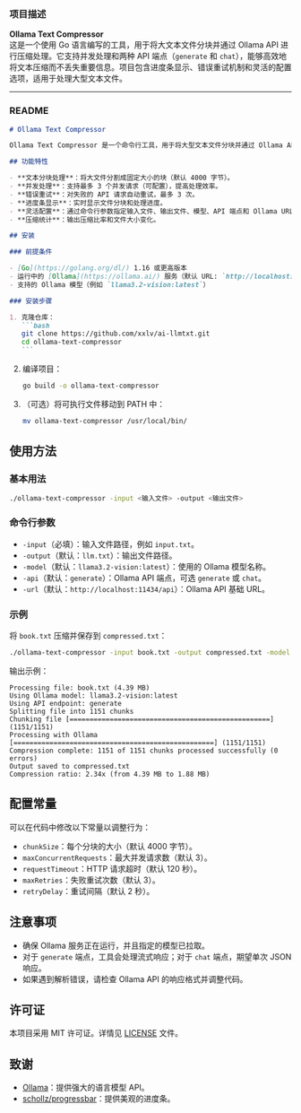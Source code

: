 ### 项目描述

**Ollama Text Compressor**  
这是一个使用 Go 语言编写的工具，用于将大文本文件分块并通过 Ollama API 进行压缩处理。它支持并发处理和两种 API 端点（`generate` 和 `chat`），能够高效地将文本压缩而不丢失重要信息。项目包含进度条显示、错误重试机制和灵活的配置选项，适用于处理大型文本文件。

---

### README

````markdown
# Ollama Text Compressor

Ollama Text Compressor 是一个命令行工具，用于将大型文本文件分块并通过 Ollama API 进行压缩处理。它利用并发处理和错误重试机制，确保高效且可靠地压缩文本，同时保留重要信息。支持 Ollama 的 `generate` 和 `chat` 端点，用户可以根据需要选择模型和配置参数。

## 功能特性

- **文本分块处理**：将大文件分割成固定大小的块（默认 4000 字节）。
- **并发处理**：支持最多 3 个并发请求（可配置），提高处理效率。
- **错误重试**：对失败的 API 请求自动重试，最多 3 次。
- **进度条显示**：实时显示文件分块和处理进度。
- **灵活配置**：通过命令行参数指定输入文件、输出文件、模型、API 端点和 Ollama URL。
- **压缩统计**：输出压缩比率和文件大小变化。

## 安装

### 前提条件

- [Go](https://golang.org/dl/) 1.16 或更高版本
- 运行中的 [Ollama](https://ollama.ai/) 服务（默认 URL: `http://localhost:11434/api`）
- 支持的 Ollama 模型（例如 `llama3.2-vision:latest`）

### 安装步骤

1. 克隆仓库：
   ```bash
   git clone https://github.com/xxlv/ai-llmtxt.git
   cd ollama-text-compressor
   ```
````

2. 编译项目：
   ```bash
   go build -o ollama-text-compressor
   ```
3. （可选）将可执行文件移动到 PATH 中：
   ```bash
   mv ollama-text-compressor /usr/local/bin/
   ```

## 使用方法

### 基本用法

```bash
./ollama-text-compressor -input <输入文件> -output <输出文件>
```

### 命令行参数

- `-input`（必填）：输入文件路径，例如 `input.txt`。
- `-output`（默认：`llm.txt`）：输出文件路径。
- `-model`（默认：`llama3.2-vision:latest`）：使用的 Ollama 模型名称。
- `-api`（默认：`generate`）：Ollama API 端点，可选 `generate` 或 `chat`。
- `-url`（默认：`http://localhost:11434/api`）：Ollama API 基础 URL。

### 示例

将 `book.txt` 压缩并保存到 `compressed.txt`：

```bash
./ollama-text-compressor -input book.txt -output compressed.txt -model llama3.2-vision:latest -api generate
```

输出示例：

```
Processing file: book.txt (4.39 MB)
Using Ollama model: llama3.2-vision:latest
Using API endpoint: generate
Splitting file into 1151 chunks
Chunking file [==================================================] (1151/1151)
Processing with Ollama [==================================================] (1151/1151)
Compression complete: 1151 of 1151 chunks processed successfully (0 errors)
Output saved to compressed.txt
Compression ratio: 2.34x (from 4.39 MB to 1.88 MB)
```

## 配置常量

可以在代码中修改以下常量以调整行为：

- `chunkSize`：每个分块的大小（默认 4000 字节）。
- `maxConcurrentRequests`：最大并发请求数（默认 3）。
- `requestTimeout`：HTTP 请求超时（默认 120 秒）。
- `maxRetries`：失败重试次数（默认 3）。
- `retryDelay`：重试间隔（默认 2 秒）。

## 注意事项

- 确保 Ollama 服务正在运行，并且指定的模型已拉取。
- 对于 `generate` 端点，工具会处理流式响应；对于 `chat` 端点，期望单次 JSON 响应。
- 如果遇到解析错误，请检查 Ollama API 的响应格式并调整代码。

## 许可证

本项目采用 MIT 许可证。详情见 [LICENSE](LICENSE) 文件。

## 致谢

- [Ollama](https://ollama.ai/)：提供强大的语言模型 API。
- [schollz/progressbar](https://github.com/schollz/progressbar)：提供美观的进度条。

